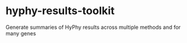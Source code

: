 # hyphy-results-toolkit
Generate summaries of HyPhy results across multiple methods and for many genes
